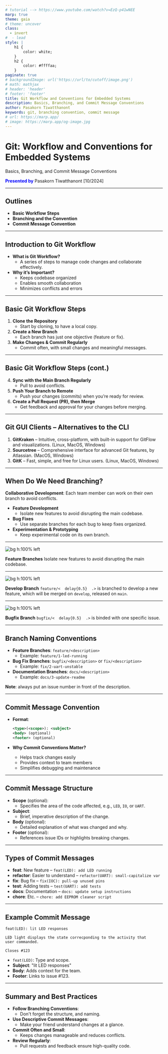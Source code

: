 ```yaml
---
# tutorial --> https://www.youtube.com/watch?v=EzQ-p41wNEE
marp: true
theme: gaia
# theme: uncover
class:
  - invert
#  - lead
style: |
    h1 {
        color: white;
    }
    h2 {
        color: #ffffaa;
    }
paginate: true
# backgroundImage: url('https://url/to/cutoff/image.png')
# math: mathjax
# header: 'header'
# footer: 'footer'
title: Git Workflow and Conventions for Embedded Systems
description: Basics, Branching, and Commit Message Conventions
author: Pasakorn Tiwatthanont
keywords: git, branching convention, commit message
# url: https://marp.app/
# image: https://marp.app/og-image.jpg
---
```


# Git: Workflow and Conventions for Embedded Systems

Basics, Branching, and Commit Message Conventions

<span style="color:blue;">**Presented by**</span>
Pasakorn Tiwatthanont [10/2024]

<!-- _paginate: hide -->

<!--
วันนี้ขอนำเสนอ  delay{0.5}
Git Workflow and Conventions for Embedded Systems  delay{0.5}
เมื่อให้ทีมทำงานร่วมกัน อย่างมีประสิทธิภาพ  delay{0.5}
สำหรับเราชาว Embedded System Developers  delay{0.5}
 -->

---

## Outlines

- **Basic Workflow Steps**
- **Branching and the Convention**
- **Commit Message Convention**

<!--
สามเรื่องที่จะพูดถึง  delay{0.5}  
1. พื้นฐานและแนวคิด การใช้งาน Git  delay{0.5}  
2. การทำงานร่วมกัน หลักการ branching. ทำเมื่อไร และควรทำอย่างไร  delay{0.5}  
และ 3. เพื่อการ maintenance. ต้องใช้ commit message ที่เข้าใจง่าย
  จะทำให้ทีมทำงานง่าย  delay{0.5}  
 -->

---

## Introduction to Git Workflow

- **What is Git Workflow?**
  - A series of steps to manage code changes and collaborate effectively.
- **Why it’s Important?**
  - Keeps codebase organized
  - Enables smooth collaboration
  - Minimizes conflicts and errors

<!--
โดยสรุป  delay{0.5}  
Git workflow. คือลำดับขั้นตอนการทำงาน ที่ทำให้ การทำงานร่วมกัน สอดประสาน  delay{0.5}  
ซึ่งสำคัญมาก ทั้งในตอนที่นำ features. มารวมกัน
  และตอนที่ทีม ต้องกลับมา maintainance code  delay{0.5}  
 -->

---

## Basic Git Workflow Steps

1. **Clone the Repository**
   - Start by cloning, to have a local copy.
2. **Create a New Branch**
   - Each branch has just one objective (feature or fix).
3. **Make Changes & Commit Regularly**
   - Commit often, with small changes and meaningful messages.

<!--
พื้นฐานแล้ว. ลำดับขั้นตอนการใช้งาน Git หลักๆมี 6 ข้อ  delay{0.5}  
เราจะลองพิจารณา 3 ข้นแรก  delay{0.5}  
พร้อมกับลอง practice ผ่าน command-line กัน  delay{0.5}  

ข้อแรก Git clone. คือการนำ code ลงมาจาก repository  delay{0.5}  
ข้อสอง Git branch. คิดการแตกกิ่งออก เพื่อแก้ไขตามเป้าหมาย  delay{0.5}  
ข้อสาม Git commit. คือการบันทึก changes ที่เกิดขึ้น พร้อมกับคำอธิบาย  delay{0.5}  

ok. ไปลองใน command-line กัน ก่อนจะกลับมาต่อข้อที่เหลือ  delay{0.5}  
 -->

---

## Basic Git Workflow Steps (cont.)

4. **Sync with the Main Branch Regularly**
   - Pull to avoid conflicts.
5. **Push Your Branch to Remote**
   - Push your changes (commits) when you’re ready for review.
6. **Create a Pull Request (PR), then Merge**
   - Get feedback and approval for your changes before merging.

<!--
สำหรับ 3 ข้อที่เหลือ  delay{0.5}  

ข้อสี่ Git pull. คือการรับความเปลี่ยนแปลง ที่อาจเกิดขึ้นจาก repository  delay{0.5}  
ข้อห้า Git push. คือการส่งความเปลี่ยนแปลง ขึ้นไปบันทึกที่ repository  delay{0.5}  
ข้อหก การ pull request, คือการขอให้ระบบ เช่น Gitlab.
  ทำบันทึก แจ้งให้ 'ผู้ดูแล' ทราบว่า
  มี branch ที่เราต้องการ ให้รวมเข้ากับ branch หลัก  delay{0.5}  
  ซึ่งมักสอดคล้องกับเหตุผล ตาม issue ที่เราขอแตก branch ออกมา  delay{0.5}  

ok. ลองไปดูในการใช้งาน command-line กัน  delay{0.5}  
 -->

---

## Git GUI Clients – Alternatives to the CLI

1. **GitKraken** – Intuitive, cross-platform, with built-in support for GitFlow and visualizations. (Linux, MacOS, Windows)
2. **Sourcetree** – Comprehensive interface for advanced Git features, by Atlassian. (MacOS, Windows)
3. **GitK** – Fast, simple, and free for Linux users. (Linux, MacOS, Windows)

<!--
ทีนี้ ก่อนจบเรื่องพื้นฐาน ขอฝาก Git GUI client ไว้ดังนี้  delay{0.5}  

ตัวแรก GitKraken. คือ the best. แต่ต้องจ่ายเงิน
หากจะนำมาใช้กับ private repository  delay{0.5}  

ตัวที่สอง Sourcetree. เป็นที่นิยมเหมือนกัน
สามารถใช้งานกับ private repository ได้จำนวนหนึ่ง
แต่ไม่มีบน Linux  delay{0.5}  

ตัวที่สาม GitK. เป็น opensource ที่พอใช้งานได้. ไม่มีข้อจำกัด
แต่ interface ออกแยยไม่ค่่อยดี
หลักๆไว้ดู topology ระหว่าง branches ได้  delay{0.5}  

ถ้าเพิ่มเริ่มต้น. ใช้ GitK ก่อนก๊ได้  delay{0.5}  
 -->

---

## When Do We Need Branching?

**Collaborative Development**: Each team member can work on their own branch to avoid conflicts.

- **Feature Development**
  - Isolate new features to avoid disrupting the main codebase.
- **Bug Fixes**
  - Use separate branches for each bug to keep fixes organized.
- **Experimentation & Prototyping**
  - Keep experimental code on its own branch.

<!--
หลังจากทราบเรื่อง การบันทึกความเปลี่ยนแปลงด้วย Git แล้ว  delay{0.5}  
คำถามถัดไปคือ branching. เมื่อไร  delay{0.5}  

เบื้องต้น เรา branch เพื่อทำงานร่วมกัน โดยไม่เกิด conflict  delay{0.5}  
เราสร้าง 1 branch. เพื่อรองรับ 1 issue. นั่นคือ 1 จุดมุ่งหมาย  delay{0.5}  

ซึ่งโดยความนิยม จะแบ่ง categories ได้ประมาณ 3 คือ  delay{0.5}  
1. feature branch. เพื่อสร้าง functions ใหม่  delay{0.5}  
2. bugfix branch. เพื่อแก้ไขข้อผิดพลาด  delay{0.5}  
3. experiment branch. เพื่อทดลองอะไรบางอย่าง ซึ่งอาจจะไม่ถูก merged กลับก็ได้  delay{0.5}  
 -->

---

![bg h:100% left](git-workflow_for_es/branching_strategy_1.png)

**Feature Branches**
Isolate new features to avoid disrupting the main codebase.

<!--
ok. เพื่อให้เห็นภาพ  delay{0.5}  

ภาพแรกคือ ตามเป้าหมายของการ branch.
นั่นคือไม่ให้เกิด conflict ระหว่าง developers กันเอง  delay{0.5}  

จะเห็นว่า ระหว่างที่นายแดงแก้ไข  delay{0.5}  
นายเหลือง ก็สามารถทำงานได้ และ merge กลับเข้าไป  delay{0.5}  
ส่วนนายแดง  delay{0.5}  
ได้ merge code ของนายเหลืองเข้ามา ขณะที่กำลังแก้ไข  delay{0.5}  
จากนั้นจึง merge กลับเข้า master ในท้ายที่สุด  delay{0.5}  

ข้อสังเกต  delay{0.5}  
user ซึ่งใช้งาน master branch. จะได้ code ใหม่ไปใช้งานทันที
ทำให้เสี่ยงกับ business  delay{0.5}  
 -->

---

![bg h:100% left](git-workflow_for_es/branching_strategy_2.png)

**Develop Branch**
`feature/<  delay{0.5}  .>` is branched to develop a new feature,
which will be merged on `develop`, released on `main`.

<!--
ดังนั้น  delay{0.5}  
จึงมีการแยก ระหว่าง branch 'develop'. และ 'master'  delay{0.5}  

การแตก brnach. เพื่อพัฒนา จะทำบน 'develop' ทั้งหมด  delay{0.5}  
จนเมื่อจะส่งมอบให้ user. ใช้งาน  delay{0.5}  
จึงค่อยมีการ merge เข้าไปยัง master  delay{0.5}  
 -->

---

![bg h:100% left](git-workflow_for_es/branching_fix.png)

**Bugfix Branch**
`bugfix/<  delay{0.5}  .>` is binded with one specific issue.

<!--
สำหรับการแก้ไขข้อผิดพลาด  delay{0.5}  
เราอาจเลือกที่จะแก้จาก branch 'master'. หรือ branch 'develop'. ก็ได้  delay{0.5}  
ขึ้นอยู่กับความเร่งด่วน  delay{0.5}  

ต่อเมื่อการแก้ไขเสร็จแล้ว. ก็ค่อย merge กลับเข้าไปยัง 'develop' และ 'master'  delay{0.5}  
ซึ่งทั้งนี้. จะไม่มีการ merge 'master' กลับเข้า 'develop' ให้เสียหลักการ  delay{0.5}  
 -->

---

## Branch Naming Conventions

- **Feature Branches**: `feature/<description>`
  - Example: `feature/1-led-running`
- **Bug Fix Branches**: `bugfix/<description>` or `fix/<description>`
  - Example: `fix/2-uart-unstable`
- **Documentation Branches**: `docs/<description>`
  - Example: `docs/3-update-readme`

**Note**: always put an issue number in front of the description.

<!--
สุดท้ายของหัวข้อที่สอง  delay{0.5}  
นี้คือการสรุป naming convention ของ branch  delay{0.5}  

เริ่มต้นด้วย category.
ซึ่งแยกได้ 3 categories. ตาม objectives ที่นำเสนอมาคือ  delay{0.5}  
feature., bugfix., และ document  delay{0.5}  

ต่อมา  delay{0.5}  
หลัง slash.  delay{0.5}  
ตัวเลขที่จะโยงกลับไปยัง issue. และชื่อ  delay{0.5}  
ซึ่งมีกติกาคือ small-cap และ hyphen  delay{0.5}  
 -->

---

## Commit Message Convention

- **Format**:

  ```xml
  <type>(<scope>): <subject>
  <body> (optional)
  <footer> (optional)
  ```

- **Why Commit Conventions Matter?**
  - Helps track changes easily
  - Provides context to team members
  - Simplifies debugging and maintenance

<!--
หัวข้อสุดท้าย  delay{0.5}  
เรื่อง Commit message convention  delay{0.5}  
หลักการคือ. ต้องทำให้ค้นหาได้ และเข้าใจได้  delay{0.5}  
 -->

---

## Commit Message Structure

- **Scope** (optional):
  - Specifies the area of the code affected, e.g., `LED`, `IO`, or `UART`.
- **Subject**:
  - Brief, imperative description of the change.
- **Body** (optional):
  - Detailed explanation of what was changed and why.
- **Footer** (optional):
  - References issue IDs or highlights breaking changes.

<!--
ภายใน message. จะประกอบด้วย scope., subject., body., และ footer  delay{0.5}  

scope. และ subject. เป็นส่วนสำคัญ  delay{0.5}  
- scope. จะระบุส่วน module. ของ code. ที่ถูกกระทบจากการแก้ไข  delay{0.5}  
- subject. คือคำอธิบายที่ส้้นที่สุด สำหรับ changes. ใน commit. นั้น  delay{0.5}  

ส่วน body. และ footer. จะมีหรือไม่ก็ได้  delay{0.5}  
- body. จะขยายความ subject. เริ่มด้วยที่มาที่ไปของปัญหา., วิธีการแก้ไข., และอื่นๆ  delay{0.5}  
- footer. จะเชื่อมโยงไปยัง issue. ที่เกี่ยวข้อง  delay{0.5}  
 -->

---

## Types of Commit Messages

- **feat**: New feature – `feat(LED): add LED running`
- **refactor**: Easier to understand – `refactor(UART): small-capitalize var`
- **fix**: Bug fix – `fix(IOC): pull-up unused pins`
- **test**: Adding tests – `test(UART): add tests`
- **docs**: Documentation – `docs: update setup instructions`
- **chore**: Etc. – `chore: add EEPROM cleaner script`

<!--
ถัดมา. ลองมาดูตัวอย่าง แยกตาม type  delay{0.5}  

1. feat. เป็น commit เพื่อพัฒนา feature.
  ตัวอย่าง feature ของ module LED เพื่อทำไฟวิ่ง  delay{0.5}  
2. refactor. เพื่อทำให้เข้าใจ code ได้ดีขึ้น.
  ตัวอย่าง refactor code ใน module UART. ให้ inside variables ทั้งหมด. เป็นชื่อตัวเล็ก  delay{0.5}  
3. fix. เพื่อซ่อมข้อผิดพลาด.
  เช่น ด้วยการ reconfigure ให้ CubeMX ใส่ pullup ให้ unused pins  delay{0.5}  
4. test. เช่น การสร้างทดสอบ ให้ module UART  delay{0.5}  
5. docs. เป็น commit ที่แก้ไขเอกสาร อธิบาย code หรือ project อย่างเดียว  delay{0.5}  
6. chore. เป็น commit ที่ทำเรื่องอื่นๆ. เล็กๆน้อยๆ.
  ที่ไม่ได้ระบุมา. เช่น สร้าง script เพื่อทำงานล้าง EEPROM ช่วยในการพัฒนา  delay{0.5}  
 -->

---

## Example Commit Message

```text
feat(LED): lit LED responses

LED light displays the state correcponding to the activity that
user commanded.

Closes #123
```

- `feat(LED)`: Type and scope.
- **Subject**: "lit LED responses"
- **Body**: Adds context for the team.
- **Footer**: Links to issue #123.

<!--
อีกตัวอย่างหนึ่ง ที่มีครบทั้ง 4 ส่วน  delay{0.5}  

โดยใน commit message นี้มี  delay{0.5}  
1. type และ scope. บอกว่าเป็น feature ภายใน module LED  delay{0.5}  
2. subject. บอกว่าแก้ไขเรื่อง กระพริบแสง LED เพื่อตอบสนอง  delay{0.5}  
3. ส่วน body. ขยายความว่า เป็น reponse ต่อคำสั่งที่มาจาก user  delay{0.5}  
4. footer. ระบุว่าเชื่อมโยงกับ issue 123  delay{0.5}  
 -->

---

## Summary and Best Practices

- **Follow Branching Conventions**:
  - Don't forget the structure, and naming.
- **Use Descriptive Commit Messages**:
  - Make your friend understand changes at a glance.
- **Commit Often and Small**:
  - Keeps changes manageable and reduces conflicts.
- **Review Regularly**:
  - Pull requests and feedback ensure high-quality code.

<!--
และนั่นคือทั้งหมดของ Git basic workflow.
  และ conventions ที่เราควรทำเหมือนๆกัน  delay{0.5}  
  เพื่อให้เข้ากันได้ง่าย และสามารถดูแล code ของเราได้อย่างมีประสิทธิภาพ  delay{0.5}  

ก่อนจบ ขอฝากว่า  delay{0.5}  
- follow the convention. ในการ branching  delay{0.5}  
- เขียน commit message. ให้สื่อความหมาย  delay{0.5}  
- เพียร sync กับ repository. เพื่อป้องกัน conflict ระหว่าง developers  delay{0.5}  
- ทำ code reviews. บ่อยๆ, โดยเฉพาะก่อน merge. จะช่วยกระจายความรู้ และป้องกันขอผิดพลาด  delay{0.5}  
 -->
